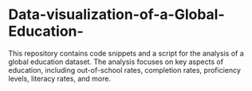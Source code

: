 # Data-visualization-of-a-Global-Education-
This repository contains code snippets and a script for the analysis of a global education dataset. The analysis focuses on key aspects of education, including out-of-school rates, completion rates, proficiency levels, literacy rates, and more.
